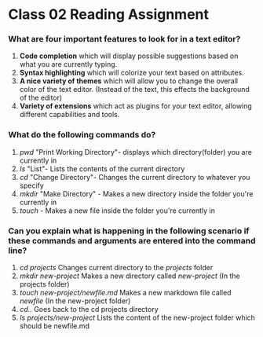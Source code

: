 # Class 02 Reading Assignment

### What are four important features to look for in a text editor?
1. **Code completion** which will display possible suggestions based on what you are currently typing.
2. **Syntax highlighting** which will colorize your text based on attributes.
3. **A nice variety of themes** which will allow you to change the overall color of the text editor. (Instead of the text, this effects the background of the editor)
4. **Variety of extensions** which act as plugins for your text editor, allowing different capabilities and tools.

### What do the following commands do?
1. *pwd* "Print Working Directory"- displays which directory(folder) you are currently in
2. *ls* "List"- Lists the contents of the current directory
3. *cd* "Change Directory"- Changes the current directory to whatever you specify
4. *mkdir* "Make Directory" - Makes a new directory inside the folder you're currently in
5. *touch* - Makes a new file inside the folder you're currently in

### Can you explain what is happening in the following scenario if these commands and arguments are entered into the command line?
1. *cd projects* Changes current directory to the *projects* folder
2. *mkdir new-project* Makes a new directory called *new-project* (In the projects folder)
3. *touch new-project/newfile.md* Makes a new markdown file called *newfile* (In the new-project folder)
4. *cd..* Goes back to the cd projects directory
5. *ls projects/new-project* Lists the content of the new-project folder which should be newfile.md 
